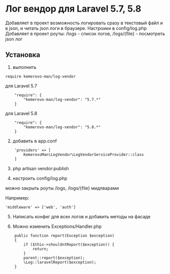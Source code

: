 # Лог вендор для Laravel 5.7, 5.8

Добавляет в проект возможность логировать сразу в текстовый файл и в json, и читать json логи в браузере.
Настроики в config/log.php
Добавляет в проект роуты:
/logs - список логов,
/logs/{file} - посмотреть json лог

## Установка

1. выполнить
```
require kemerovo-man/log-vendor
```
для Laravel 5.7
```
    "require": {
        "kemerovo-man/log-vendor": "5.7.*"
    }
```

для Laravel 5.8
```
    "require": {
        "kemerovo-man/log-vendor": "5.8.*"
    }
```

2. добавить в app.conf
```
    'providers' => [
        KemerovoMan\LogVendor\LogVendorServiceProvider::class
    ]
```
3. php artisan vendor:publish

4. настроить config/log.php

можно закрыть роуты /logs, /logs/{file} мидлварами

Например:
```
'middleware' => ['web', 'auth']
```
5. Написать конфиг для всех логов и добавить методы на фасаде

7. Можно изменить Exceptions/Handler.php

```
    public function report(Exception $exception)
    {
        if ($this->shouldntReport($exception)) {
            return;
        }
        parent::report($exception);
        \Log::laravelReport($exception);
    }
```